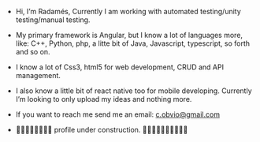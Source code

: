 - Hi, I’m Radamés, Currently I am working with automated testing/unity testing/manual testing.
- My primary framework is Angular, but I know a lot of languages more, like: C++, Python, php, a litte bit of Java, Javascript, typescript, so forth and so on.
- I know a lot of Css3, html5 for web development, CRUD and API management.
- I also know a little bit of react native too for mobile developing. Currently I’m looking to only upload my ideas and nothing more.
- If you want to reach me send me an email: c.obvio@gmail.com

- 🚧🚧🚧🚧🚧🚧🚧🚧 profile under construction. 🚧🚧🚧🚧🚧🚧🚧🚧🚧🚧
